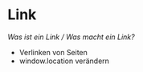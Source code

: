 # Link

*Was ist ein Link / Was macht ein Link?*

- Verlinken von Seiten
- window.location verändern
